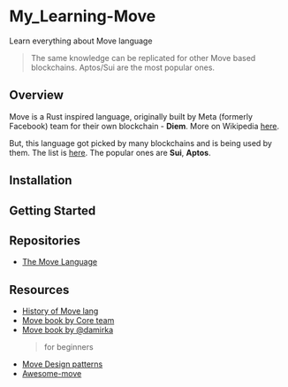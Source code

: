# My_Learning-Move

Learn everything about Move language

> The same knowledge can be replicated for other Move based blockchains. Aptos/Sui are the most popular ones.

## Overview

Move is a Rust inspired language, originally built by Meta (formerly Facebook) team for their own blockchain - **Diem**. More on Wikipedia [here](<https://en.wikipedia.org/wiki/Diem_(digital_currency)>).

But, this language got picked by many blockchains and is being used by them. The list is [here](https://github.com/MystenLabs/awesome-move#move-powered-blockchains). The popular ones are **Sui**, **Aptos**.

## Installation

<!-- TODO: -->

## Getting Started

<!-- TODO: -->

## Repositories

- [The Move Language](https://github.com/move-language/move)

## Resources

- [History of Move lang](<https://en.wikipedia.org/wiki/Diem_(digital_currency)>)
- [Move book by Core team](https://move-language.github.io/move/)
- [Move book by @damirka](https://move-book.com/)
  > for beginners
- [Move Design patterns](https://www.move-patterns.com/)
- [Awesome-move](https://github.com/MystenLabs/awesome-move)
